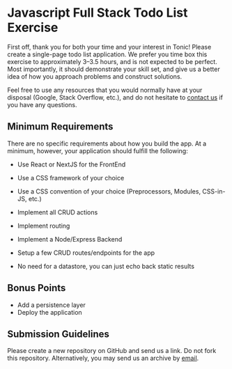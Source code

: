 # Javascript Full Stack Todo List Exercise

First off, thank you for both your time and your interest in Tonic! Please create a single-page todo list application. We prefer you time box this exercise to approximately 3&ndash;3.5 hours, and is not expected to be perfect. Most importantly, it should demonstrate your skill set, and give us a better idea of how you approach problems and construct solutions.

Feel free to use any resources that you would normally have at your disposal (Google, Stack Overflow, etc.), and do not hesitate to [contact us](mailto:developer@hellotonic.com) if you have any questions.

## Minimum Requirements

There are no specific requirements about how you build the app. At a minimum, however, your application should fulfill the following:

- Use React or NextJS for the FrontEnd
- Use a CSS framework of your choice
- Use a CSS convention of your choice (Preprocessors, Modules, CSS-in-JS, etc.)
- Implement all CRUD actions
- Implement routing

- Implement a Node/Express Backend
- Setup a few CRUD routes/endpoints for the app
- No need for a datastore, you can just echo back static results

## Bonus Points

- Add a persistence layer
- Deploy the application

## Submission Guidelines

Please create a new repository on GitHub and send us a link. Do not fork this repository. Alternatively, you may send us an archive by [email](mailto:developer@hellotonic.com).
